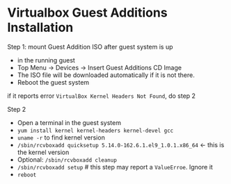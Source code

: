 # Virtualbox Guest Additions Installation

Step 1: mount Guest Addition ISO after guest system is up
- in the running guest
- Top Menu -> Devices -> Insert Guest Additions CD Image
- The ISO file will be downloaded automatically if it is not there.
- Reboot the guest system

if it reports error `VirtualBox Kernel Headers Not Found`, do step 2

Step 2
- Open a terminal in the guest system
- `yum install kernel kernel-headers kernel-devel gcc`
- `uname -r`  to find kernel version
- `/sbin/rcvboxadd quicksetup 5.14.0-162.6.1.el9_1.0.1.x86_64`  <- this is the kernel version
- Optional: `/sbin/rcvboxadd cleanup`
- `/sbin/rcvboxadd setup`  # this step may report a `ValueErroe`. Ignore it
- `reboot`
